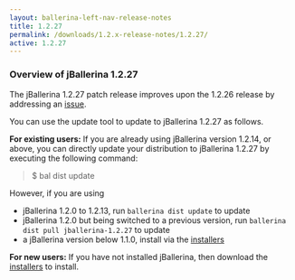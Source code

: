 ```yaml
---
layout: ballerina-left-nav-release-notes
title: 1.2.27
permalink: /downloads/1.2.x-release-notes/1.2.27/
active: 1.2.27
---
```


### Overview of jBallerina 1.2.27

The jBallerina 1.2.27 patch release improves upon the 1.2.26 release by addressing an [issue](https://github.com/ballerina-platform/ballerina-lang/issues/35404).

You can use the update tool to update to jBallerina 1.2.27 as follows.

**For existing users:**
If you are already using jBallerina version 1.2.14, or above, you can directly update your distribution to jBallerina 1.2.27 by executing the following command:

> $ bal dist update

However, if you are using

- jBallerina 1.2.0 to 1.2.13, run `ballerina dist update` to update
- jBallerina 1.2.0 but being switched to a previous version, run `ballerina dist pull jballerina-1.2.27` to update
- a jBallerina version below 1.1.0, install via the [installers](https://ballerina.io/downloads/)

**For new users:**
If you have not installed jBallerina, then download the [installers](https://ballerina.io/downloads/) to install.

<style>.cGitButtonContainer, .cBallerinaTocContainer {display:none;}</style>



